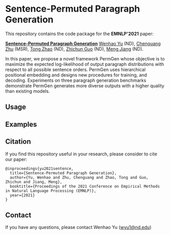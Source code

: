 # Sentence-Permuted Paragraph Generation

This repository contains the code package for the **EMNLP'2021** paper:

**[Sentence-Permuted Paragraph Generation](https://arxiv.org/pdf/2104.07228.pdf)** [Wenhao Yu](https://wyu97.github.io/) (ND), [Chenguang Zhu](https://www.microsoft.com/en-us/research/people/chezhu/) (MSR), [Tong Zhao](https://tzhao.io/) (ND), [Zhichun Guo](https://scholar.google.com/citations?user=BOFfWR0AAAAJ&hl=en&oi=ao) (ND), [Meng Jiang](http://meng-jiang.com/) (ND).

In this paper, we propose a novel framework PermGen whose objective is to maximize the expected log-likelihood of output paragraph distributions with respect to all possible sentence orders. PermGen uses hierarchical positional embedding and designs new procedures for training, and decoding. Experiments on three paragraph generation benchmarks demonstrate PermGen generates more diverse outputs with a higher quality than existing models.

## Usage 

## Examples

## Citation
If you find this repository useful in your research, please consider to cite our paper:

```
@inproceedings{yu2021sentence,
  title={Sentence-Permuted Paragraph Generation},
  author={Yu, Wenhao and Zhu, Chenguang and Zhao, Tong and Guo, Zhichun and Jiang, Meng},
  booktitle={Proceedings of the 2021 Conference on Empirical Methods in Natural Language Processing (EMNLP)},
  year={2021}
}
```

## Contact
If you have any questions, please contact Wenhao Yu (wyu1@nd.edu)